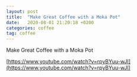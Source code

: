 ```yaml
---
layout: post
title:  "Make Great Coffee with a Moka Pot"
date:   2020-08-01 21:20:18 +0200
categories: coffee
tag: coffee
---
```

Make Great Coffee with a Moka Pot

[https://www.youtube.com/watch?v=rpyBYuu-wJI](https://www.youtube.com/watch?v=rpyBYuu-wJI)
